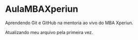 # AulaMBAXperiun

Aprendendo Git e GitHub na mentoria ao vivo do MBA Xperiun.



Atualizando meu arquivo pela primeira vez.

